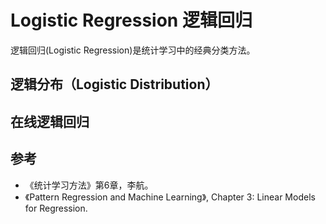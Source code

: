 # Logistic Regression 逻辑回归

逻辑回归(Logistic Regression)是统计学习中的经典分类方法。

## 逻辑分布（Logistic Distribution）



## 在线逻辑回归

## 参考

- 《统计学习方法》第6章，李航。
- 《Pattern Regression and Machine Learning》, Chapter 3: Linear Models for Regression. 